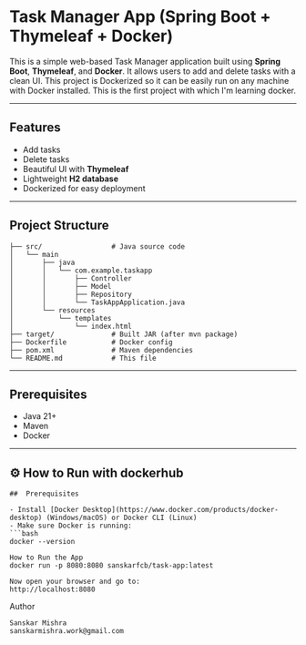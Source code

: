 #  Task Manager App (Spring Boot + Thymeleaf + Docker)

This is a simple web-based Task Manager application built using **Spring Boot**, **Thymeleaf**, and **Docker**. It allows users to add and delete tasks with a clean UI. This project is Dockerized so it can be easily run on any machine with Docker installed.
This is the first project with which I'm learning docker.

---

##  Features

- Add tasks 
- Delete tasks 
- Beautiful UI with **Thymeleaf**
- Lightweight **H2 database**
- Dockerized for easy deployment 

---

##  Project Structure
    ├── src/                 # Java source code
    │   └── main
    │       ├── java
    │       │   └── com.example.taskapp
    │       │       ├── Controller
    │       │       ├── Model
    │       │       ├── Repository
    │       │       └── TaskAppApplication.java
    │       └── resources
    │           └── templates
    │               └── index.html
    ├── target/              # Built JAR (after mvn package)
    ├── Dockerfile           # Docker config
    ├── pom.xml              # Maven dependencies
    └── README.md            # This file

---

##  Prerequisites

- Java 21+
- Maven
- Docker

---

## ⚙️ How to Run with dockerhub

    ##  Prerequisites

    - Install [Docker Desktop](https://www.docker.com/products/docker-desktop) (Windows/macOS) or Docker CLI (Linux)
    - Make sure Docker is running:
    ```bash
    docker --version
    
    How to Run the App
    docker run -p 8080:8080 sanskarfcb/task-app:latest

    Now open your browser and go to:
    http://localhost:8080

  Author

    Sanskar Mishra
    sanskarmishra.work@gmail.com

